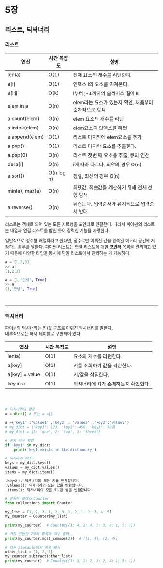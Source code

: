 # 5장 
## 리스트, 딕셔너리

### 리스트

| 연산             | 시간 복잡도       | 설명                                             |
|------------------|------------------|--------------------------------------------------|
| len(a)           | O(1)             | 전체 요소의 개수를 리턴한다.                      |
| a[i]             | O(1)             | 인덱스 i의 요소를 가져온다.                       |
| a[i:j]           | O(k)             | i부터 j-1까지의 슬라이스 길이 k                    |
| elem in a        | O(n)             | elem라는 요소가 있는지 확인, 처음부터 순차적으로 탐색 |
| a.count(elem)    | O(n)             | elem 요소의 개수를 리턴                           |
| a.index(elem)    | O(n)             | elem요소의 인덱스를 리턴                          |
| a.append(elem)   | O(1)             | 리스트 마지막에 elem요소를 추가                   |
| a.pop()          | O(1)             | 리스트 마지막 요소를 추출한다.                    |
| a.pop(0)         | O(n)             | 리스트 첫번 째 요소를 추출, 큐의 연산              |
| del a[i]         | O(n)             | i에 따라 다르다, 최악의 경우 O(n)                   |
| a.sort()         | O(n log n)       | 정렬, 최선의 경우 O(n)                            |
| min(a), max(a)   | O(n)             | 최댓값, 최솟값을 계산하기 위해 전체 선형 탐색        |
| a.reverse()      | O(n)             | 뒤집는다. 입력순서가 유지되므로 입력순서 반대        |


리스트는 객체로 되어 있는 모든 자료형을 포인터로 연결한다.
따라서 파이썬의 리스트는 배열과 연결 리스트를 합친 듯이 강력한 기능을 자랑한다.

일반적으로 정수형 배열이라고 한다면, 정수로만 이뤄진 값을 연속된 메모리 공간에 저장하는 경우를 말한다. 파이썬 리스트는 연결 리스트에 대한 __포인터__ 목록을 관리하고 있기 때문에 다양한 타입을 동시에 단일 리스트에서 관리하는 게 가능하다.  

```python
a = [1,2,3]
>> a 
[1,2,3]

a = [1,'안녕', True]
>> a
[1,'안녕', True]
```  

<br/>
  
---

### 딕셔너리

파이썬의 딕셔너리는 키/값 구조로 이뤄진 딕셔너리를 말한다.  
내부적으로는 해시 테이블로 구현되어 있다.  


| 연산               | 시간 복잡도 | 설명                               |
|-------------------|------------|------------------------------------|
| len(a)            | O(1)       | 요소의 개수를 리턴한다.              |
| a[key]            | O(1)       | 키를 조회하여 값을 리턴한다.          |
| a[key] = value    | O(1)       | 키/값을 삽입한다.                    |
| key in a          | O(1)       | 딕셔너리에 키가 존재하는지 확인한다.  |  


<br/>

```python

# 딕셔너리의 활용
a = dict() # 또는 a ={}

a ={'key1' :'value1' ,'key2' : 'value2' ,'key3':'value3'}
# my_dict = {'key1': 123, 'key2': 456, 'key3': 789}
# my_dict = {1: 'one', 2: 'two', 3: 'three'}

# 존재 여부 확인
if 'key1' in my_dict:
    print('key1 exists in the dictionary')

# 딕셔너리 메소드
keys = my_dict.keys()
values = my_dict.values()
items = my_dict.items()

.keys(): 딕셔너리의 모든 키를 반환합니다.
.values(): 딕셔너리의 모든 값을 반환합니다.
.items(): 딕셔너리의 모든 키-값 쌍을 반환합니다.

```

```python
# 유용한 클래스 Counter
from collections import Counter

my_list = [1, 2, 3, 1, 2, 3, 1, 2, 1, 2, 3, 4, 5]
my_counter = Counter(my_list)

print(my_counter)  # Counter({1: 4, 2: 4, 3: 3, 4: 1, 5: 1})

# 가장 빈번한 2개의 항목과 개수 출력
print(my_counter.most_common(2))  # [(1, 4), (2, 4)]

# 다른 iterable에서 항목 빼기
other_list = [1, 2, 3]
my_counter.subtract(other_list)
print(my_counter)  # Counter({1: 3, 2: 2, 3: 2, 4: 1, 5: 1})

```